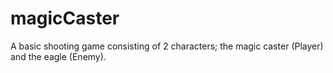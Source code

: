 # magicCaster
A basic shooting game consisting of 2 characters; the magic caster (Player) and the eagle (Enemy).  
